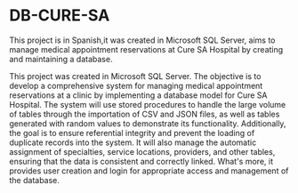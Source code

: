 # DB-CURE-SA
This project is in Spanish,it was created in Microsoft SQL Server, aims to manage medical appointment reservations at Cure SA Hospital by creating and maintaining a database.

This project was created in Microsoft SQL Server. The objective is to develop a comprehensive system for managing medical appointment reservations at a clinic by implementing a database model for Cure SA Hospital. 
The system will use stored procedures to handle the large volume of tables through the importation of CSV and JSON files, as well as tables generated with random values to demonstrate its functionality. 
Additionally, the goal is to ensure referential integrity and prevent the loading of duplicate records into the system.
It will also manage the automatic assignment of specialties, service locations, providers, and other tables, ensuring that the data is consistent and correctly linked. 
What's more, it provides user creation and login for appropriate access and management of the database.
